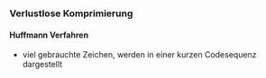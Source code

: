 ### Verlustlose Komprimierung
#### Huffmann Verfahren
- viel gebrauchte Zeichen, werden in einer kurzen Codesequenz dargestellt